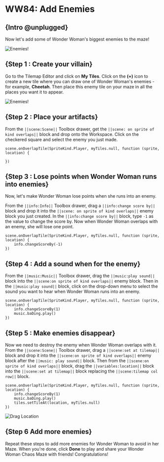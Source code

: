 # WW84: Add Enemies

## {Intro @unplugged}

Now let's add some of Wonder Woman's biggest enemies to the maze!

![Enemies!](/static/recipes/wonder-woman-1984/enemies-preview.png)

## {Step 1 : Create your villain}

Go to the Tilemap Editor and click on **My Tiles**. Click on the **(+)** icon to create a new tile where you can draw one of Wonder Woman's enemies - for example, **Cheetah**.
Then place this enemy tile on your maze in all the places you want it to appear.

![Enemies!](/static/recipes/wonder-woman-1984/enemies-preview.png)

## {Step 2 : Place your artifacts}

From the ``||scene:Scene||`` Toolbox drawer, get the ``||scene: on sprite of kind overlaps||`` block and drop onto the Workspace. Click on the checkered square and select the enemy you just made.

```blocks
scene.onOverlapTile(SpriteKind.Player, myTiles.null, function (sprite, location) {

})
```

## {Step 3 : Lose points when Wonder Woman runs into enemies}

Now, let's make Wonder Woman lose points when she runs into an enemy.

From the ``||info:Info||`` Toolbox drawer, drag a ``||info:change score by||`` block and drop it into the ``||scene: on sprite of kind overlaps||`` enemy block you just created. In the ``||info:change score by||`` block, type `-1` as the value to change the score by. Now when Wonder Woman overlaps with an enemy, she will lose one point.

```blocks
scene.onOverlapTile(SpriteKind.Player, myTiles.null, function (sprite, location) {
    info.changeScoreBy(-1)
})
```

## {Step 4 : Add a sound when for the enemy}

From the ``||music:Music||`` Toolbox drawer, drag the ``||music:play sound||`` block into the ``||scene:on sprite of kind overlaps||`` enemy block. Then in the ``||music:play sound||`` block, click on the drop-down menu to select the sound you want to hear when Wonder Woman runs into an enemy.

```blocks
scene.onOverlapTile(SpriteKind.Player, myTiles.null, function (sprite, location) {
    info.changeScoreBy(1)
    music.baDing.play()
})
```

## {Step 5 : Make enemies disappear}

Now we need to destroy the enemy when Wonder Woman overlaps with it. From the ``||scene:Scene||`` Toolbox drawer, drag a ``||scene:set at tilemap||`` block and drop it into the ``||scene:on sprite of kind overlaps||`` enemy block after the ``||music: play sound||`` block. Then from the ``||scene:on sprite of kind overlaps||`` block, drag the ``||variables:location||`` block into the ``||scene:set at tilemap||`` block replacing the ``||scene:tilemap col row||`` block.

```blocks
scene.onOverlapTile(SpriteKind.Player, myTiles.null, function (sprite, location) {
    info.changeScoreBy(1)
    music.baDing.play()
    tiles.setTileAt(location, myTiles.null)
})
```

![Drag Location](/static/recipes/wonder-woman-1984/enemies-location.gif)

## {Step 6 Add more enemies}

Repeat these steps to add more enemies for Wonder Woman to avoid in her Maze. When you're done, click **Done** to play and share your Wonder Woman Chaos Maze with friends! Congratulations!
